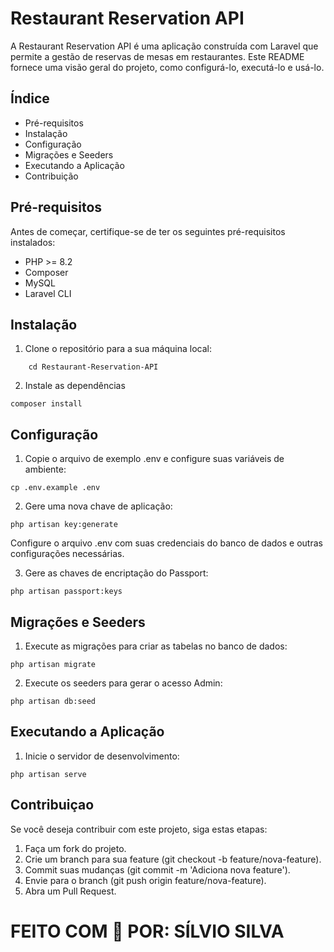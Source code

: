<h1>Restaurant Reservation API</h1>
<p>A Restaurant Reservation API é uma aplicação construída com Laravel que permite a gestão de reservas de mesas em restaurantes. 
Este README fornece uma visão geral do projeto, como configurá-lo, executá-lo e usá-lo.</p>

## Índice

- Pré-requisitos
- Instalação
- Configuração
- Migrações e Seeders
- Executando a Aplicação
- Contribuição

## Pré-requisitos

<p>Antes de começar, certifique-se de ter os seguintes pré-requisitos instalados:</p>

- PHP >= 8.2
- Composer
- MySQL
- Laravel CLI

## Instalação

1. Clone o repositório para a sua máquina local:

```git clone https://github.com/silviooosilva/Restaurant-Reservation-API.git
    cd Restaurant-Reservation-API
```

2. Instale as dependências

```
composer install
```

## Configuração

1. Copie o arquivo de exemplo .env e configure suas variáveis de ambiente:

```
cp .env.example .env
```

2. Gere uma nova chave de aplicação:

```
php artisan key:generate
```

<p>Configure o arquivo .env com suas credenciais do banco de dados e outras configurações necessárias.</p>

3. Gere as chaves de encriptação do Passport:

```
php artisan passport:keys
```

## Migrações e Seeders

1. Execute as migrações para criar as tabelas no banco de dados:

```
php artisan migrate
```

2. Execute os seeders para gerar o acesso Admin:

```
php artisan db:seed
```

## Executando a Aplicação

1. Inicie o servidor de desenvolvimento:

```
php artisan serve
```

## Contribuiçao

Se você deseja contribuir com este projeto, siga estas etapas:

1. Faça um fork do projeto.
2. Crie um branch para sua feature (git checkout -b feature/nova-feature).
3. Commit suas mudanças (git commit -m 'Adiciona nova feature').
4. Envie para o branch (git push origin feature/nova-feature).
5. Abra um Pull Request.

<h1>FEITO COM 💜 POR: <b>SÍLVIO SILVA</b></h1>
